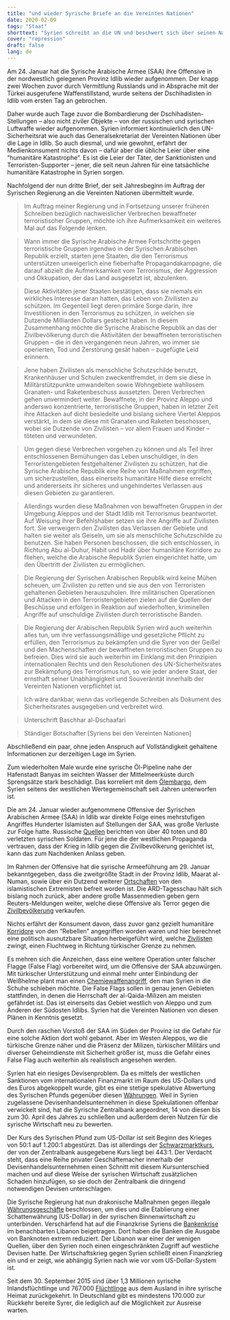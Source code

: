 ```yaml
---
title: "und wieder Syrische Briefe an die Vereinten Nationen"
date: 2020-02-09
tags: "Staat"
shorttext: "Syrien schreibt an die UN und beschwert sich über seinen Nachbar die Türkei. Warum wird darüber nicht groß berichtet, oder spielt es den Schergen im Westen wieder zu?"
cover: "repression"
draft: false
lang: de
---
```


Am 24. Januar hat die Syrische Arabische Armee (SAA) ihre Offensive in der nordwestlich gelegenen Provinz Idlib wieder aufgenommen. Der knapp zwei Wochen zuvor durch Vermittlung Russlands und in Absprache mit der Türkei ausgerufene Waffenstillstand, wurde seitens der Dschihadisten in Idlib vom ersten Tag an gebrochen.


Daher wurde auch Tage zuvor die Bombardierung der Dschihadisten-Stellungen – also nicht ziviler Objekte – von der russischen und syrischen Luftwaffe wieder aufgenommen. Syrien informiert kontinuierlich den UN-Sicherheitsrat wie auch das Generalsekretariat der Vereinten Nationen über die Lage in Idlib. So auch diesmal, und wie gewohnt, erfährt der Medienkonsument nichts davon – dafür aber die übliche Leier über eine “humanitäre Katastrophe”. Es ist die Leier der Täter, der Sanktionisten und Terroristen-Supporter – jener, die seit neun Jahren für eine tatsächliche humanitäre Katastrophe in Syrien sorgen.

Nachfolgend der nun dritte Brief, der seit Jahresbeginn im Auftrag der Syrischen Regierung an die Vereinten Nationen übermittelt wurde.

> Im Auftrag meiner Regierung und in Fortsetzung unserer früheren Schreiben bezüglich nachweislicher Verbrechen bewaffneter terroristischer Gruppen, möchte ich ihre Aufmerksamkeit ein weiteres Mal auf das Folgende lenken.

> Wann immer die Syrische Arabische Armee Fortschritte gegen terroristische Gruppen irgendwo in der Syrischen Arabischen Republik erzielt, starten jene Staaten, die den Terrorismus unterstützen unweigerlich eine fieberhafte Propagandakampagne, die darauf abzielt die Aufmerksamkeit vom Terrorismus, der Aggression und Okkupation, der das Land ausgesetzt ist, abzulenken.

> Diese Aktivitäten jener Staaten bestätigen, dass sie niemals ein wirkliches Interesse daran hatten, das Leben von Zivilisten zu schützen. Im Gegenteil liegt deren primäre Sorge darin, ihre Investitionen in den Terrorismus zu schützen, in welchen sie Dutzende Milliarden Dollars gesteckt haben. In diesem Zusammenhang möchte die Syrische Arabische Republik an das der Zivilbevölkerung durch die Aktivitäten der bewaffneten terroristischen Gruppen –  die in den vergangenen neun Jahren, wo immer sie operierten, Tod und Zerstörung gesät haben – zugefügte Leid erinnern.

> Jene haben Zivilisten als menschliche Schutzschilde benutzt, Krankenhäuser und Schulen zweckentfremdet, in dem sie diese in Militärstützpunkte umwandelten sowie Wohngebiete wahllosem Granaten- und Raketenbeschuss aussetzten. Deren Verbrechen gehen unvermindert weiter. Bewaffnete, in der Provinz Aleppo und anderswo konzentrierte, terroristische Gruppen, haben in letzter Zeit ihre Attacken auf dicht besiedelte und bislang sichere Viertel Aleppos verstärkt, in dem sie diese mit Granaten und Raketen beschossen, wobei sie Dutzende von Zivilisten – vor allem Frauen und Kinder – töteten und verwundeten.

> Um gegen diese Verbrechen vorgehen zu können und als Teil ihrer entschlossenen Bemühungen das Leben unschuldiger, in den Terroristengebieten festgehaltener Zivilisten zu schützen, hat die Syrische Arabische Republik eine Reihe von Maßnahmen ergriffen, um sicherzustellen, dass einerseits humanitäre Hilfe diese erreicht und andererseits ihr sicheres und ungehindertes Verlassen aus diesen Gebieten zu garantieren.

> Allerdings wurden diese Maßnahmen von bewaffneten Gruppen in der Umgebung Aleppos und der Stadt Idlib mit Terrorismus beantwortet. Auf Weisung ihrer Befehlshaber setzen sie ihre Angriffe auf Zivilisten fort. Sie verweigern den Zivilisten das Verlassen der Gebiete und halten sie weiter als Geiseln, um sie als menschliche Schutzschilde zu benutzen. Sie haben Personen beschossen, die sich entschlossen, in Richtung Abu al-Duhur, Habit und Hadir über humanitäre Korridore zu fliehen, welche die Arabische Republik Syrien eingerichtet hatte, um den Übertritt der Zivilisten zu ermöglichen.

> Die Regierung der Syrischen Arabischen Republik wird keine Mühen scheuen, um Zivilisten zu retten und sie aus den von Terroristen gehaltenen Gebieten herauszuholen. Ihre militärischen Operationen und Attacken in den Terroristengebieten zielen auf die Quellen der Beschüsse und erfolgen in Reaktion auf wiederholten, kriminellen Angriffe auf unschuldige Zivilisten durch terroristische Banden. 

> Die Regierung der Arabischen Republik Syrien wird auch weiterhin alles tun, um ihre verfassungsmäßige und gesetzliche Pflicht zu erfüllen, den Terrorismus zu bekämpfen und die Syrer von der Geißel und den Machenschaften der bewaffneten terroristischen Gruppen zu befreien. Dies wird sie auch weiterhin im Einklang mit den Prinzipien internationalen Rechts und den Resolutionen des UN-Sicherheitsrates zur Bekämpfung des Terrorismus tun, so wie jeder andere Staat, der ernsthaft seiner Unabhängigkeit und Souveränität innerhalb der Vereinten Nationen verpflichtet ist.

> Ich wäre dankbar, wenn das vorliegende Schreiben als Dokument des Sicherheitsrates ausgegeben und verbreitet wird.

> Unterschrift Baschhar al-Dschaafari

> Ständiger Botschafter [Syriens bei den Vereinten Nationen]

Abschließend ein paar, ohne jeden Anspruch auf Vollständigkeit gehaltene Informationen zur derzeitigen Lage im Syrien.

Zum wiederholten Male wurde eine syrische Öl-Pipeline nahe der Hafenstadt Banyas im seichten Wasser der Mittelmeerküste durch Sprengsätze stark beschädigt. Das korreliert mit dem [Ölembargo](https://southfront.org/syrias-offshore-oil-pipeline-came-under-attack-amid-fierce-clashes-in-idlib/ "SYRIA’S OFFSHORE OIL PIPELINE CAME UNDER ATTACK AMID FIERCE CLASHES IN IDLIB"), dem Syrien seitens der westlichen Wertegemeinschaft seit Jahren unterworfen ist.

Die am 24. Januar wieder aufgenommene Offensive der Syrischen Arabischen Armee (SAA) in Idlib war direkte Folge eines mehrstufigen Angriffes Hunderter Islamisten auf Stellungen der SAA, was große Verluste zur Folge hatte. Russische [Quellen](https://southfront.org/dozens-of-syrian-army-troops-reportedly-killed-wounded-in-idlib-whats-going-on/ "SYRIAN ARMY REPORTEDLY SUFFERS HUGE CASUALTIES IN IDLIB. WHAT’S GOING ON?") berichten von über 40 toten und 80 verletzten syrischen Soldaten. Für jene die der westlichen Propaganda vertrauen, dass der Krieg in Idlib gegen die Zivilbevölkerung gerichtet ist, kann das zum Nachdenken Anlass geben.

Im Rahmen der Offensive hat die syrische Armeeführung am 29. Januar bekanntgegeben, dass die zweitgrößte Stadt in der Provinz Idlib, Maarat al-Numan, sowie über ein Dutzend weiterer [Ortschaften](https://www.sana.sy/en/?p=183697 "Army liberates Ma’aret al-Nu’aman city, 28 villages and towns in Idleb southern countryside, Army Command says") von den islamistischen Extremisten befreit worden ist. Die ARD-Tagesschau hält sich bislang noch zurück, aber andere große Massenmedien geben gern Reuters-Meldungen weiter, welche diese Offensive als Terror gegen die [Zivilbevölkerung](https://www.sueddeutsche.de/politik/syrien-tausende-fluechten-richtung-tuerkei-1.4776054 "Tausende flüchten Richtung Türkei") verkaufen.

Nichts erfährt der Konsument davon, dass zuvor ganz gezielt humanitäre [Korridore](https://www.sana.sy/en/?p=183029 "Terrorists continue preventing civilians from leaving through corridors in Idleb and Aleppo countryside for 8th day") von den “Rebellen” angegriffen worden waren und hier berechnet eine politisch ausnutzbare Situation herbeigeführt wird, welche [Zivilisten](https://www.almasdarnews.com/article/turkey-vows-to-respond-if-syrian-army-endangers-their-military-posts-in-idlib/ "Turkey vows to respond if Syrian Army endangers their military posts in Idlib") zwingt, einen Fluchtweg in Richtung türkischer Grenze zu nehmen.

Es mehren sich die Anzeichen, dass eine weitere Operation unter falscher Flagge (False Flag) vorbereitet wird, um die Offensive der SAA abzuwürgen. Mit türkischer Unterstützung und einmal mehr unter Einbindung der Weißhelme plant man einen [Chemiewaffenangriff](https://www.sana.sy/en/?p=183539 "Foreign Ministry: Terrorists working to fabricate chemical attack with support of Turkey"), den man Syrien in die Schuhe schieben möchte. Die False Flags sollen in genau jenen Gebieten stattfinden, in denen die Herrschaft der al-Qaida-Milizen am meisten gefährdet ist. Das ist einerseits das Gebiet westlich von Aleppo und zum Anderen der Südosten Idlibs. Syrien hat die Vereinten Nationen von diesen Plänen in Kenntnis gesetzt.

Durch den raschen Vorstoß der SAA im Süden der Provinz ist die Gefahr für eine solche Aktion dort wohl gebannt. Aber im Westen Aleppos, wo die türkische Grenze näher und die Präsenz der Milizen, türkischer Militärs und diverser Geheimdienste mit Sicherheit größer ist, muss die Gefahr eines False Flag auch weiterhin als realistisch angesehen werden.

Syrien hat ein riesiges Devisenproblem. Da es mittels der westlichen Sanktionen vom internationalen Finanzmarkt im Raum des US-Dollars und des Euros abgekoppelt wurde, gibt es eine stetige spekulative Abwertung des Syrischen Pfunds gegenüber diesen [Währungen](https://www.sana.sy/en/?p=183108 "CBS shuts down a number of currency exchange companies"). Weil in Syrien zugelassene Devisenhandelsunternehmen in diese Spekulationen offenbar verwickelt sind, hat die Syrische Zentralbank angeordnet, 14 von diesen bis zum 30. April des Jahres zu schließen und außerdem deren Nutzen für die syrische Wirtschaft neu zu bewerten.

Der Kurs des Syrischen Pfund zum US-Dollar ist seit Beginn des Krieges von 50:1 auf 1.200:1 abgestürzt. Das ist allerdings der [Schwarzmarktkurs](https://www.n-tv.de/wirtschaft/Syriens-Regierung-bestraft-Devisennutzung-article21518315.html "Syriens Regierung bestraft Devisennutzung"), der von der Zentralbank ausgegebene Kurs liegt bei 443:1. Der Verdacht steht, dass eine Reihe privater Geschäftemacher innerhalb der Devisenhandelsunternehmen einen Schnitt mit diesem Kursunterschied machen und auf diese Weise der syrischen Wirtschaft zusätzlichen Schaden hinzufügen, so sie doch der Zentralbank die dringend notwendigen Devisen unterschlagen.

Die Syrische Regierung hat nun drakonische Maßnahmen gegen illegale [Währungsgeschäfte](https://www.sana.sy/en/?p=183024 "Individuals arrested for unlicensed currency exchange and money transfer") beschlossen, um dies und die Etablierung einer Schattenwährung (US-Dollar) in der syrischen Binnenwirtschaft zu unterbinden. Verschärfend hat auf die Finanzkrise Syriens die [Bankenkrise](https://sana.sy/en/?p=182908 "Presidential decree forbids the use of anything other than SP as payment means") im benachbarten Libanon beigetragen. Dort haben die Banken die Ausgabe von Banknoten extrem reduziert. Der Libanon war einer der wenigen Quellen, über den Syrien noch einen eingeschränkten Zugriff auf westliche Devisen hatte. Der Wirtschaftskrieg gegen Syrien schließt einen Finanzkrieg ein und er zeigt, wie abhängig Syrien nach wie vor vom US-Dollar-System ist.

Seit dem 30. September 2015 sind über 1,3 Millionen syrische Inlandsflüchtlinge und 767.000 [Flüchtlinge](http://syria.mil.ru/peacemaking_en/info/news/more.htm?id=12273058@egNews "Bulletin of the Centre for Reconciliation of Opposing Sides and Refugee Migration Monitoring in Syrian Arab Republic") aus dem Ausland in ihre syrische Heimat zurückgekehrt. In Deutschland gibt es mindestens 170.000 zur Rückkehr bereite Syrer, die lediglich auf die Möglichkeit zur Ausreise warten.
